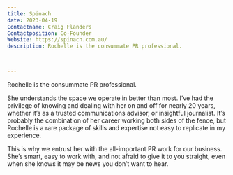 ```yaml
---
title: Spinach
date: 2023-04-19
Contactname: Craig Flanders
Contactposition: Co-Founder
Website: https://spinach.com.au/
description: Rochelle is the consummate PR professional.



---
```



Rochelle is the consummate PR professional.

She understands the space we operate in better than most. I’ve had the privilege of knowing and dealing with her on and off for nearly 20 years, whether it’s as a trusted communications advisor, or insightful journalist. It’s probably the combination of her career working both sides of the fence, but Rochelle is a rare package of skills and expertise not easy to replicate in my experience.

This is why we entrust her with the all-important PR work for our business. She’s smart, easy to work with, and not afraid to give it to you straight, even when she knows it may be news you don’t want to hear.